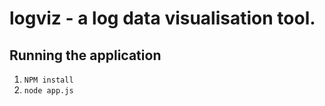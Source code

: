 logviz - a log data visualisation tool.
=====

Running the application
---
1. `NPM install`
2. `node app.js`
